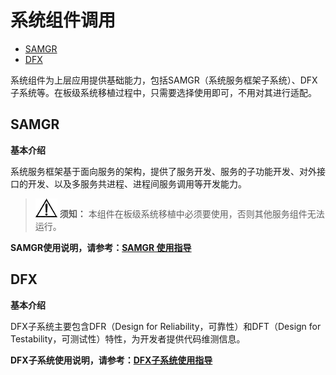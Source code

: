 # 系统组件调用<a name="ZH-CN_TOPIC_0000001063871490"></a>

-   [SAMGR](#section105874301910)
-   [DFX](#section20064420420)

系统组件为上层应用提供基础能力，包括SAMGR（系统服务框架子系统）、DFX子系统等。在板级系统移植过程中，只需要选择使用即可，不用对其进行适配。

## SAMGR<a name="section105874301910"></a>

**基本介绍**

系统服务框架基于面向服务的架构，提供了服务开发、服务的子功能开发、对外接口的开发、以及多服务共进程、进程间服务调用等开发能力。

>![](../public_sys-resources/icon-notice.gif) **须知：** 
>本组件在板级系统移植中必须要使用，否则其他服务组件无法运行。

**SAMGR使用说明，请参考：[SAMGR 使用指导](https://gitee.com/openharmony/distributedschedule_samgr_lite/blob/master/README_zh.md)**

## DFX<a name="section20064420420"></a>

**基本介绍**

DFX子系统主要包含DFR（Design for Reliability，可靠性）和DFT（Design for Testability，可测试性）特性，为开发者提供代码维测信息。

**DFX子系统使用说明，请参考：[DFX子系统使用指导](../subsystems/subsys-dfx-overview.md)**

